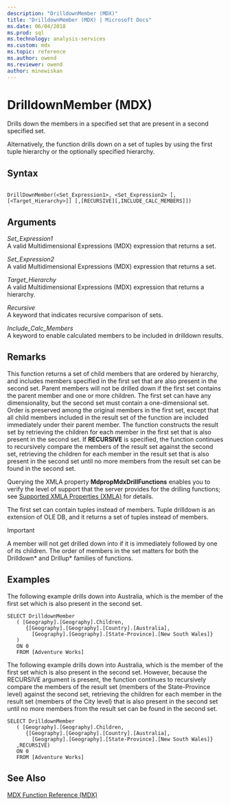 ```yaml
---
description: "DrilldownMember (MDX)"
title: "DrilldownMember (MDX) | Microsoft Docs"
ms.date: 06/04/2018
ms.prod: sql
ms.technology: analysis-services
ms.custom: mdx
ms.topic: reference
ms.author: owend
ms.reviewer: owend
author: minewiskan
---
```

# DrilldownMember (MDX)


  Drills down the members in a specified set that are present in a second specified set.  
  
 Alternatively, the function drills down on a set of tuples by using the first tuple hierarchy or the optionally specified hierarchy.  
  
## Syntax  
  
```  
  
DrillDownMember(<Set_Expression1>, <Set_Expression2> [,[<Target_Hierarchy>]] [,[RECURSIVE][,INCLUDE_CALC_MEMBERS]])  
```  
  
## Arguments  
 *Set_Expression1*  
 A valid Multidimensional Expressions (MDX) expression that returns a set.  
  
 *Set_Expression2*  
 A valid Multidimensional Expressions (MDX) expression that returns a set.  
  
 *Target_Hierarchy*  
 A valid Multidimensional Expressions (MDX) expression that returns a hierarchy.  
  
 *Recursive*  
 A keyword that indicates recursive comparison of sets.  
  
 *Include_Calc_Members*  
 A keyword to enable calculated members to be included in drilldown results.  
  
## Remarks  
 This function returns a set of child members that are ordered by hierarchy, and includes members specified in the first set that are also present in the second set. Parent members will not be drilled down if the first set contains the parent member and one or more children. The first set can have any dimensionality, but the second set must contain a one-dimensional set. Order is preserved among the original members in the first set, except that all child members included in the result set of the function are included immediately under their parent member. The function constructs the result set by retrieving the children for each member in the first set that is also present in the second set. If **RECURSIVE** is specified, the function continues to recursively compare the members of the result set against the second set, retrieving the children for each member in the result set that is also present in the second set until no more members from the result set can be found in the second set.  
  
 Querying the XMLA property **MdpropMdxDrillFunctions** enables you to verify the level of support that the server provides for the drilling functions; see [Supported XMLA Properties &#40;XMLA&#41;](/analysis-services/xmla/xml-elements-properties/propertylist-element-supported-xmla-properties) for details.  
  
 The first set can contain tuples instead of members. Tuple drilldown is an extension of OLE DB, and it returns a set of tuples instead of members.  
  
> [!IMPORTANT]  
>  A member will not get drilled down into if it is immediately followed by one of its children. The order of members in the set matters for both the Drilldown* and Drillup\* families of functions.  
  
## Examples  
 The following example drills down into Australia, which is the member of the first set which is also present in the second set.  
  
```  
SELECT DrilldownMember   
   ( [Geography].[Geography].Children,  
      {[Geography].[Geography].[Country].[Australia],  
        [Geography].[Geography].[State-Province].[New South Wales]}  
   )  
   ON 0  
   FROM [Adventure Works]  
```  
  
 The following example drills down into Australia, which is the member of the first set which is also present in the second set. However, because the RECURSIVE argument is present, the function continues to recursively compare the members of the result set (members of the State-Province level) against the second set, retrieving the children for each member in the result set (members of the City level) that is also present in the second set until no more members from the result set can be found in the second set.  
  
```  
SELECT DrilldownMember   
   ( [Geography].[Geography].Children,  
      {[Geography].[Geography].[Country].[Australia],  
        [Geography].[Geography].[State-Province].[New South Wales]}  
   ,RECURSIVE)  
   ON 0  
   FROM [Adventure Works]  
```  
  
## See Also  
 [MDX Function Reference &#40;MDX&#41;](../mdx/mdx-function-reference-mdx.md)  
  
